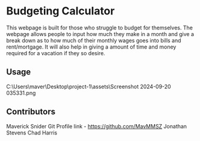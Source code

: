 # Budgeting Calculator
This webpage is built for those who struggle to budget for themselves.
The webpage allows people to input how much they make in a month and give a break down as to how much of their monthly wages goes into bills and rent/mortgage.
It will also help in giving a amount of time and money required for a vacation if they so desire.

## Usage
C:\Users\maver\Desktop\project-1\assets\Screenshot 2024-09-20 035331.png


## Contributors
Maverick Snider Git Profile link - https://github.com/MavMMSZ
Jonathan Stevens
Chad Harris 
